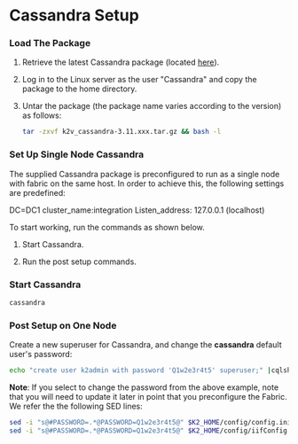 # Cassandra Setup

### Load The Package 

1. Retrieve the latest Cassandra package (located [here](https://download.k2view.com/index.php/s/dMH2PWuIErPFszK)).

2. Log in to the Linux server as the user "Cassandra" and copy the package to the home directory.

3. Untar the package (the package name varies according to the version) as follows:

   ~~~bash
   tar -zxvf k2v_cassandra-3.11.xxx.tar.gz && bash -l
   ~~~


### Set Up Single Node Cassandra

The supplied Cassandra package is preconfigured to run as a single node with fabric on the same host. In order to achieve this, the following settings are predefined:

DC=DC1
cluster_name:integration
Listen_address: 127.0.0.1 (localhost)

To start working, run the commands as shown below.

1.  Start Cassandra.

2.  Run the post setup commands.

### Start Cassandra

~~~bash
cassandra
~~~

### Post Setup on One Node

Create a new superuser for Cassandra, and change the **cassandra** default user's password:

~~~bash
echo "create user k2admin with password 'Q1w2e3r4t5' superuser;" |cqlsh -u cassandra -p cassandra
~~~

**Note**: If you select to change the password from the above example, note that you will need to update it later in point that you preconfigure the Fabric. We refer the the following SED lines:


~~~bash
sed -i "s@#PASSWORD=.*@PASSWORD=Q1w2e3r4t5@" $K2_HOME/config/config.ini
sed -i "s@#PASSWORD=.*@PASSWORD=Q1w2e3r4t5@" $K2_HOME/config/iifConfig.ini
~~~

## 
